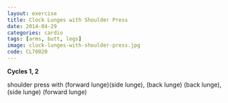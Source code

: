 ```yaml
---
layout: exercise
title: Clock Lunges with Shoulder Press
date: 2014-04-29
categories: cardio
tags: [arms, butt, legs]
image: clock-lunges-with-shoulder-press.jpg
code: CL70020
---
```


**Cycles 1, 2**

shoulder press with (forward lunge)(side lunge), (back lunge) (back lunge), (side lunge) (forward lunge)  

